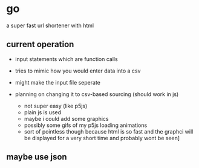 # go
a super fast url shortener with html

## current operation
- input statements which are function calls
- tries to mimic how you would enter data into a csv
- might make the input file seperate

- planning on changing it to csv-based sourcing (should work in js)
  - not super easy (like p5js)
  - plain js is used 
  - maybe i could add some graphics
  - possibly some gifs of my p5js loading animations
  - sort of pointless though because html is so fast and the graphci will be displayed for a very short time and probably wont be seen]

## maybe use json
